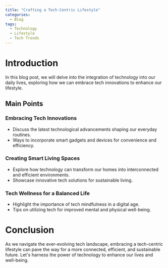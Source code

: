 ```yaml
---
title: "Crafting a Tech-Centric Lifestyle"
categories:
  - Blog
tags:
  - Technology
  - Lifestyle
  - Tech Trends
---
```


# Introduction
In this blog post, we will delve into the integration of technology into our daily lives, exploring how we can embrace tech innovations to enhance our lifestyle.

## Main Points
### Embracing Tech Innovations
- Discuss the latest technological advancements shaping our everyday routines.
- Ways to incorporate smart gadgets and devices for convenience and efficiency.

### Creating Smart Living Spaces
- Explore how technology can transform our homes into interconnected and efficient environments.
- Showcase innovative tech solutions for sustainable living.

### Tech Wellness for a Balanced Life
- Highlight the importance of tech mindfulness in a digital age.
- Tips on utilizing tech for improved mental and physical well-being.

# Conclusion
As we navigate the ever-evolving tech landscape, embracing a tech-centric lifestyle can pave the way for a more connected, efficient, and sustainable future. Let's harness the power of technology to enhance our lives and well-being.